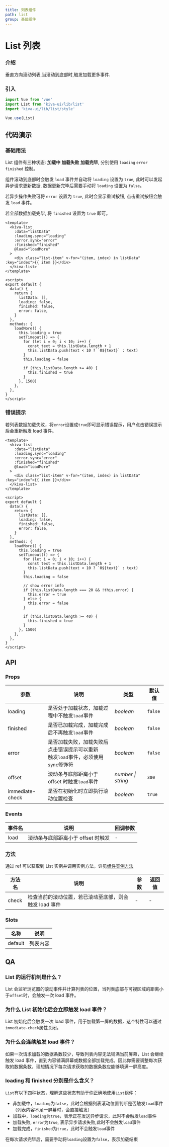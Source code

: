 ```yaml
---
title: 列表组件
path: list
group: 基础组件
---
```


# List 列表

### 介绍

垂直方向滚动列表,当滚动到底部时,触发加载更多事件.

### 引入

```js
import Vue from 'vue'
import List from 'kiva-ui/lib/list'
import 'kiva-ui/lib/list/style'

Vue.use(List)
```

## 代码演示

### 基础用法

List 组件有三种状态: **加载中** **加载失败** **加载完毕**, 分别使用 `loading` `error` `finished` 控制。

组件滚动到底部时会触发 `load` 事件并自动将 `loading` 设置为 `true`, 此时可以发起异步请求更新数据, 数据更新完毕后需要手动将 `loading` 设置为 `false`。

若异步操作失败可将 `error` 设置为 `true`, 此时会显示重试按钮, 点击重试按钮会触发 `load` 事件。

若全部数据加载完毕, 将 `finished` 设置为 `true` 即可。

```vue
<template>
  <kiva-list
    :data="listData"
    :loading.sync="loading"
    :error.sync="error"
    :finished="finished"
    @load="loadMore"
  >
    <div class="list-item" v-for="(item, index) in listData" :key="index">{{ item }}</div>
  </kiva-list>
</template>

<script>
export default {
  data() {
    return {
      listData: [],
      loading: false,
      finished: false,
      error: false,
    }
  },
  methods: {
    loadMore() {
      this.loading = true
      setTimeout(() => {
        for (let i = 0; i < 10; i++) {
          const text = this.listData.length + 1
          this.listData.push(text < 10 ? `0${text}` : text)
        }
        this.loading = false

        if (this.listData.length >= 40) {
          this.finished = true
        }
      }, 1500)
    },
  },
}
</script>
```

### 错误提示

若列表数据加载失败，将`error`设置成`true`即可显示错误提示，用户点击错误提示后会重新触发 load 事件。

```vue
<template>
  <kiva-list
    :data="listData"
    :loading.sync="loading"
    :error.sync="error"
    :finished="finished"
    @load="loadMore"
  >
    <div class="list-item" v-for="(item, index) in listData" :key="index">{{ item }}</div>
  </kiva-list>
</template>

<script>
export default {
  data() {
    return {
      listData: [],
      loading: false,
      finished: false,
      error: false,
    }
  },
  methods: {
    loadMore() {
      this.loading = true
      setTimeout(() => {
        for (let i = 0; i < 10; i++) {
          const text = this.listData.length + 1
          this.listData.push(text < 10 ? `0${text}` : text)
        }
        this.loading = false

        // show error info
        if (this.listData.length === 20 && !this.error) {
          this.error = true
        } else {
          this.error = false
        }

        if (this.listData.length >= 40) {
          this.finished = true
        }
      }, 1500)
    },
  },
}
</script>
```

## API

### Props

| 参数            | 说明                                                                                 | 类型               | 默认值      |
| --------------- | ------------------------------------------------------------------------------------ | ------------------ | ----------- |
| loading         | 是否处于加载状态，加载过程中不触发`load`事件                                         | _boolean_          | `false`     |
| finished        | 是否已加载完成，加载完成后不再触发`load`事件                                         | _boolean_          | `false`     |
| error           | 是否加载失败，加载失败后点击错误提示可以重新<br>触发`load`事件，必须使用`sync`修饰符 | _boolean_          | `false`     |
| offset          | 滚动条与底部距离小于 offset 时触发`load`事件                                         | _number \| string_ | `300`       |
| immediate-check | 是否在初始化时立即执行滚动位置检查                                                   | _boolean_          | `true`      |

### Events

| 事件名 | 说明                               | 回调参数 |
| ------ | ---------------------------------- | -------- |
| load   | 滚动条与底部距离小于 offset 时触发 | -        |

### 方法

通过 ref 可以获取到 List 实例并调用实例方法，详见[组件实例方法](#/zh-CN/quickstart#zu-jian-shi-li-fang-fa)

| 方法名 | 说明                                                   | 参数 | 返回值 |
| ------ | ------------------------------------------------------ | ---- | ------ |
| check  | 检查当前的滚动位置，若已滚动至底部，则会触发 load 事件 | -    | -      |

### Slots

| 名称     | 说明                       |
| -------- | -------------------------- |
| default  | 列表内容                   |

## QA

### List 的运行机制是什么？

List 会监听浏览器的滚动事件并计算列表的位置，当列表底部与可视区域的距离小于`offset`时，会触发一次 load 事件。

### 为什么 List 初始化后会立即触发 load 事件？

List 初始化后会触发一次 load 事件，用于加载第一屏的数据，这个特性可以通过`immediate-check`属性关闭。

### 为什么会连续触发 load 事件？

如果一次请求加载的数据条数较少，导致列表内容无法铺满当前屏幕，List 会继续触发 load 事件，直到内容铺满屏幕或数据全部加载完成。因此你需要调整每次获取的数据条数，理想情况下每次请求获取的数据条数应能够填满一屏高度。

### loading 和 finished 分别是什么含义？

`List`有以下四种状态，理解这些状态有助于你正确地使用`List`组件：

- 非加载中，`loading`为`false`，此时会根据列表滚动位置判断是否触发`load`事件（列表内容不足一屏幕时，会直接触发）
- 加载中，`loading`为`true`，表示正在发送异步请求，此时不会触发`load`事件
- 加载失败, `error`为`true`, 表示异步请求失败,此时不会触发`load`事件
- 加载完成，`finished`为`true`，此时不会触发`load`事件

在每次请求完毕后，需要手动将`loading`设置为`false`，表示加载结束
